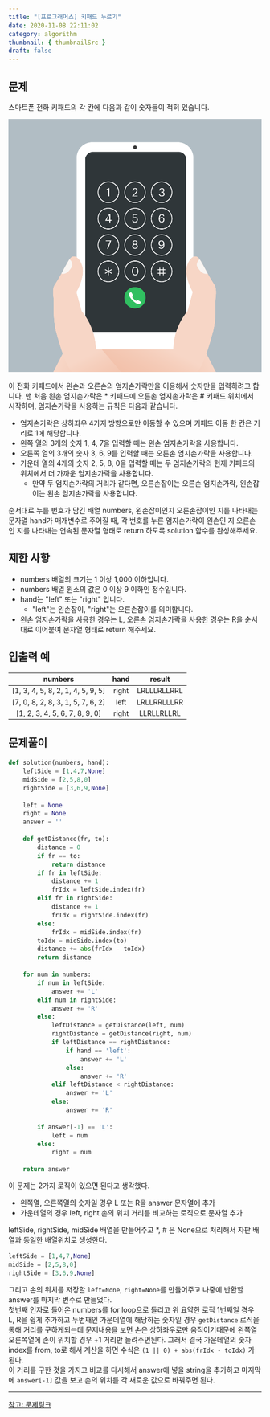```yaml
---
title: "[프로그래머스] 키패드 누르기"
date: 2020-11-08 22:11:02
category: algorithm
thumbnail: { thumbnailSrc }
draft: false
---
```


## 문제
스마트폰 전화 키패드의 각 칸에 다음과 같이 숫자들이 적혀 있습니다.

![](./images/kakao_phone1.png)

이 전화 키패드에서 왼손과 오른손의 엄지손가락만을 이용해서 숫자만을 입력하려고 합니다.
맨 처음 왼손 엄지손가락은 * 키패드에 오른손 엄지손가락은 # 키패드 위치에서 시작하며, 엄지손가락을 사용하는 규칙은 다음과 같습니다.

- 엄지손가락은 상하좌우 4가지 방향으로만 이동할 수 있으며 키패드 이동 한 칸은 거리로 1에 해당합니다.
- 왼쪽 열의 3개의 숫자 1, 4, 7을 입력할 때는 왼손 엄지손가락을 사용합니다.
- 오른쪽 열의 3개의 숫자 3, 6, 9를 입력할 때는 오른손 엄지손가락을 사용합니다.
- 가운데 열의 4개의 숫자 2, 5, 8, 0을 입력할 때는 두 엄지손가락의 현재 키패드의 위치에서 더 가까운 엄지손가락을 사용합니다.
  - 만약 두 엄지손가락의 거리가 같다면, 오른손잡이는 오른손 엄지손가락, 왼손잡이는 왼손 엄지손가락을 사용합니다.

순서대로 누를 번호가 담긴 배열 numbers, 왼손잡이인지 오른손잡이인 지를 나타내는 문자열 hand가 매개변수로 주어질 때, 각 번호를 누른 엄지손가락이 왼손인 지 오른손인 지를 나타내는 연속된 문자열 형태로 return 하도록 solution 함수를 완성해주세요.

## 제한 사항
- numbers 배열의 크기는 1 이상 1,000 이하입니다.
- numbers 배열 원소의 값은 0 이상 9 이하인 정수입니다.
- hand는 "left" 또는 "right" 입니다.
  - "left"는 왼손잡이, "right"는 오른손잡이를 의미합니다.
- 왼손 엄지손가락을 사용한 경우는 L, 오른손 엄지손가락을 사용한 경우는 R을 순서대로 이어붙여 문자열 형태로 return 해주세요.

## 입출력 예
|numbers|hand|result|
|:-:|:-:|:-:|
|[1, 3, 4, 5, 8, 2, 1, 4, 5, 9, 5]|right|LRLLLRLLRRL|
|[7, 0, 8, 2, 8, 3, 1, 5, 7, 6, 2]|left|LRLLRRLLLRR|
|[1, 2, 3, 4, 5, 6, 7, 8, 9, 0]|right|LLRLLRLLRL|

## 문제풀이

```py
def solution(numbers, hand):
    leftSide = [1,4,7,None]
    midSide = [2,5,8,0]
    rightSide = [3,6,9,None]
    
    left = None
    right = None
    answer = ''
    
    def getDistance(fr, to):
        distance = 0
        if fr == to:
            return distance
        if fr in leftSide:
            distance += 1
            frIdx = leftSide.index(fr)
        elif fr in rightSide:
            distance += 1
            frIdx = rightSide.index(fr)
        else:
            frIdx = midSide.index(fr)
        toIdx = midSide.index(to)
        distance += abs(frIdx - toIdx)
        return distance
    
    for num in numbers:
        if num in leftSide:
            answer += 'L'
        elif num in rightSide:
            answer += 'R'
        else:
            leftDistance = getDistance(left, num)
            rightDistance = getDistance(right, num)
            if leftDistance == rightDistance:
                if hand == 'left':
                    answer += 'L'
                else:
                    answer += 'R'
            elif leftDistance < rightDistance:
                answer += 'L'
            else:
                answer += 'R'
                
        if answer[-1] == 'L':
            left = num
        else:
            right = num
            
    return answer
```

이 문제는 2가지 로직이 있으면 된다고 생각했다.

- 왼쪽열, 오른쪽열의 숫자일 경우 L 또는 R을 answer 문자열에 추가
- 가운데열의 경우 left, right 손의 위치 거리를 비교하는 로직으로 문자열 추가

leftSide, rightSide, midSide 배열을 만들어주고 *, # 은 None으로 처리해서 자판 배열과 동일한 배열위치로 생성한다.
```py
leftSide = [1,4,7,None]
midSide = [2,5,8,0]
rightSide = [3,6,9,None]
```
그리고 손의 위치를 저장할 `left=None`, `right=None`를 만들어주고 나중에 반환할 answer를 마지막 변수로 만들었다.<br/>
첫번째 인자로 들어온 numbers를 for loop으로 돌리고 위 요약한 로직 1번째일 경우 L, R을 쉽게 추가하고 두번째인 가운데열에 해당하는 숫자일 경우 `getDistance` 로직을 통해 거리를 구하게되는데 문제내용을 보면 손은 상하좌우로만 움직이기때문에 왼쪽열 오른쪽열에 손이 위치할 경우 +1 거리만 늘려주면된다. 그래서 결국 가운데열의 숫자 index를 from, to로 해서 계산을 하면 수식은 `(1 || 0) + abs(frIdx - toIdx)` 가 된다.<br/>
이 거리를 구한 것을 가지고 비교를 다시해서 answer에 넣을 string을 추가하고 마지막에 `answer[-1]` 값을 보고 손의 위치를 각 새로운 값으로 바꿔주면 된다.

----

[참고: 문제링크](https://programmers.co.kr/learn/courses/30/lessons/67256)
